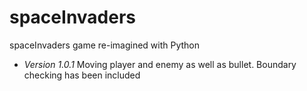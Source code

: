 # spaceInvaders
spaceInvaders game re-imagined with Python


* *Version 1.0.1* Moving player and enemy as well as bullet. Boundary checking has been included
